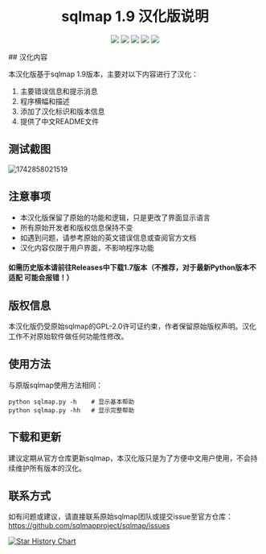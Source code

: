 <p align="center">
  <h1 align="center">sqlmap 1.9 汉化版说明</h1>
</p>

<p align="center">
<a href="https://www.hackersafe.cn/" target='_blank'><img src="https://img.shields.io/badge/%E5%AE%98%E6%96%B9%E7%BD%91%E7%AB%99-%E7%82%B9%E5%87%BB%E6%89%93%E5%BC%80style=square"></a>
<a href="https://github.com/BugFor-Pings/CN_sqlmap/releases/"><img src="https://img.shields.io/github/release/BugFor-Pings/CN_Sqlmap?label=%E6%9C%80%E6%96%B0%E7%89%88%E6%9C%AC&style=square"></a>
<a href="https://github.com/BugFor-Pings/CN_Sqlmap/releases"><img src="https://img.shields.io/github/downloads/BugFor-Pings/CN_Sqlmap/total?label=%E4%B8%8B%E8%BD%BD%E6%AC%A1%E6%95%B0&style=square"></a>
<a href="https://github.com/BugFor-Pings/CN_Sqlmap/issues"><img src="https://img.shields.io/github/issues-raw/BugFor-Pings/CN_Sqlmap?label=%E9%97%AE%E9%A2%98%E5%8F%8D%E9%A6%88&style=square"></a>
<a href="https://github.com/BugFor-Pings/CN_Sqlmap/discussions"><img src="https://img.shields.io/github/stars/BugFor-Pings/CN_Sqlmap?label=%E7%82%B9%E8%B5%9E%E6%98%9F%E6%98%9F&style=square"></a>
</p>
## 汉化内容

本汉化版基于sqlmap 1.9版本，主要对以下内容进行了汉化：

1. 主要错误信息和提示消息
2. 程序横幅和描述
3. 添加了汉化标识和版本信息
4. 提供了中文README文件

## 测试截图

![1742858021519](https://github.com/user-attachments/assets/e7f96942-5914-4f3e-b263-cc239d076482)

## 注意事项

- 本汉化版保留了原始的功能和逻辑，只是更改了界面显示语言
- 所有原始开发者和版权信息保持不变
- 如遇到问题，请参考原始的英文错误信息或查阅官方文档
- 汉化内容仅限于用户界面，不影响程序功能


#### 如需历史版本请前往Releases中下载1.7版本（不推荐，对于最新Python版本不适配  可能会报错！）

## 版权信息

本汉化版仍受原始sqlmap的GPL-2.0许可证约束，作者保留原始版权声明。汉化工作不对原始软件做任何功能性修改。

## 使用方法

与原版sqlmap使用方法相同：


```
python sqlmap.py -h    # 显示基本帮助
python sqlmap.py -hh   # 显示完整帮助
```

## 下载和更新

建议定期从官方仓库更新sqlmap，本汉化版只是为了方便中文用户使用，不会持续维护所有版本的汉化。

## 联系方式

如有问题或建议，请直接联系原始sqlmap团队或提交issue至官方仓库：https://github.com/sqlmapproject/sqlmap/issues 


[![Star History Chart](https://api.star-history.com/svg?repos=BugFor-Pings/CN_Sqlmap&type=Date)](https://star-history.com/#BugFor-Pings/CN_Sqlmap&Date)
